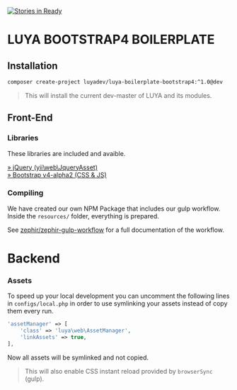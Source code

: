 [![Stories in Ready](https://badge.waffle.io/spyke113/live37.png?label=ready&title=Ready)](https://waffle.io/spyke113/live37)
# LUYA BOOTSTRAP4 BOILERPLATE

## Installation

```sh
composer create-project luyadev/luya-boilerplate-bootstrap4:^1.0@dev
```

> This will install the current dev-master of LUYA and its modules.

## Front-End

### Libraries

These libraries are included and avaible.

[» jQuery (yii\web\JqueryAsset)](http://www.yiiframework.com/doc-2.0/yii-web-jqueryasset.html)  
[» Bootstrap v4-alpha2 (CSS & JS)](http://v4-alpha.getbootstrap.com/)

### Compiling

We have created our own NPM Package that includes our gulp workflow.  
Inside the `resources/` folder, everything is prepared.

See [zephir/zephir-gulp-workflow](https://github.com/zephir/zephir-gulp-workflow) for a full documentation of the workflow.

# Backend

### Assets

To speed up your local development you can uncomment the following lines in `configs/local.php` in order to use symlinking your assets instead of copy them every run.

```php
'assetManager' => [
    'class' => 'luya\web\AssetManager',
    'linkAssets' => true,
],
```

Now all assets will be symlinked and not copied.

> This will also enable CSS instant reload provided by `browserSync` (gulp).
